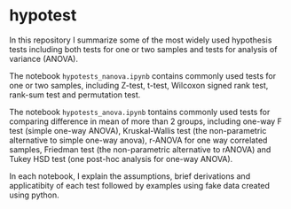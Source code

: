 # hypotest
In this repository I summarize some of the most widely used hypothesis tests including both tests for one or two samples and tests for analysis of variance (ANOVA). <br>

The notebook ```hypotests_nanova.ipynb``` contains commonly used tests for one or two samples, including Z-test, t-test, Wilcoxon signed rank test, rank-sum test and permutation test. <br>

The notebook ```hypotests_anova.ipynb``` tontains commonly used tests for comparing difference in mean of more than 2 groups, including one-way F test (simple one-way ANOVA), Kruskal-Wallis test (the non-parametric alternative to simple one-way anova), r-ANOVA  for one way correlated samples, Friedman test (the non-parametric alternative to rANOVA) and Tukey HSD test (one post-hoc analysis for one-way ANOVA). <br>

In each notebook, I explain the assumptions, brief derivations and applicatibity of each test followed by examples using fake data created using python.
